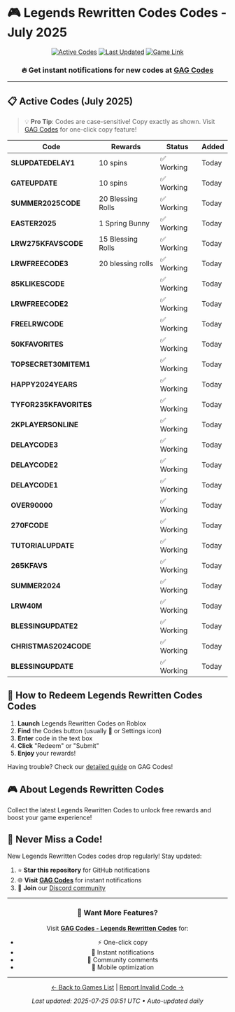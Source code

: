 # 🎮 Legends Rewritten Codes Codes - July 2025

<div align="center">

[![Active Codes](https://img.shields.io/badge/Active%20Codes-26-brightgreen)](https://gagcodes.com/roblox/legends-rewritten)
[![Last Updated](https://img.shields.io/badge/Last%20Updated-Today-orange)](https://gagcodes.com/roblox/legends-rewritten)
[![Game Link](https://img.shields.io/badge/Play-Legends%20Rewritten%20Codes-red)](https://www.roblox.com/games/)

### 🔥 **Get instant notifications for new codes at [GAG Codes](https://gagcodes.com/roblox/legends-rewritten)**

</div>

---

## 📋 Active Codes (July 2025)

> 💡 **Pro Tip**: Codes are case-sensitive! Copy exactly as shown. Visit [GAG Codes](https://gagcodes.com/roblox/legends-rewritten) for one-click copy feature!

| Code | Rewards | Status | Added |
|------|---------|--------|-------|
| **SLUPDATEDELAY1** | 10 spins | ✅ Working | Today |
| **GATEUPDATE** | 10 spins | ✅ Working | Today |
| **SUMMER2025CODE** | 20 Blessing Rolls | ✅ Working | Today |
| **EASTER2025** | 1 Spring Bunny | ✅ Working | Today |
| **LRW275KFAVSCODE** | 15 Blessing Rolls | ✅ Working | Today |
| **LRWFREECODE3** | 20 blessing rolls | ✅ Working | Today |
| **85KLIKESCODE** |  | ✅ Working | Today |
| **LRWFREECODE2** |  | ✅ Working | Today |
| **FREELRWCODE** |  | ✅ Working | Today |
| **50KFAVORITES** |  | ✅ Working | Today |
| **TOPSECRET30MITEM1** |  | ✅ Working | Today |
| **HAPPY2024YEARS** |  | ✅ Working | Today |
| **TYFOR235KFAVORITES** |  | ✅ Working | Today |
| **2KPLAYERSONLINE** |  | ✅ Working | Today |
| **DELAYCODE3** |  | ✅ Working | Today |
| **DELAYCODE2** |  | ✅ Working | Today |
| **DELAYCODE1** |  | ✅ Working | Today |
| **OVER90000** |  | ✅ Working | Today |
| **270FCODE** |  | ✅ Working | Today |
| **TUTORIALUPDATE** |  | ✅ Working | Today |
| **265KFAVS** |  | ✅ Working | Today |
| **SUMMER2024** |  | ✅ Working | Today |
| **LRW40M** |  | ✅ Working | Today |
| **BLESSINGUPDATE2** |  | ✅ Working | Today |
| **CHRISTMAS2024CODE** |  | ✅ Working | Today |
| **BLESSINGUPDATE** |  | ✅ Working | Today |


## 📖 How to Redeem Legends Rewritten Codes Codes

1. **Launch** Legends Rewritten Codes on Roblox
2. **Find** the Codes button (usually 🎁 or Settings icon)
3. **Enter** code in the text box
4. **Click** "Redeem" or "Submit"
5. **Enjoy** your rewards!

Having trouble? Check our [detailed guide](https://gagcodes.com/roblox/legends-rewritten#how-to-redeem) on GAG Codes!

## 🎮 About Legends Rewritten Codes

Collect the latest Legends Rewritten Codes to unlock free rewards and boost your game experience!

## 🔔 Never Miss a Code!

New Legends Rewritten Codes codes drop regularly! Stay updated:

1. ⭐ **Star this repository** for GitHub notifications
2. 🌐 **Visit [GAG Codes](https://gagcodes.com/roblox/legends-rewritten)** for instant notifications
3. 💬 **Join** our [Discord community](https://gagcodes.com/discord)

---

<div align="center">

### 🚀 Want More Features?

Visit [**GAG Codes - Legends Rewritten Codes**](https://gagcodes.com/roblox/legends-rewritten) for:
- ⚡ One-click copy
- 🔔 Instant notifications  
- 💬 Community comments
- 📱 Mobile optimization

---

[← Back to Games List](README.md) | [Report Invalid Code →](https://github.com/yourusername/roblox-codes-directory/issues)

*Last updated: 2025-07-25 09:51 UTC • Auto-updated daily*

</div>